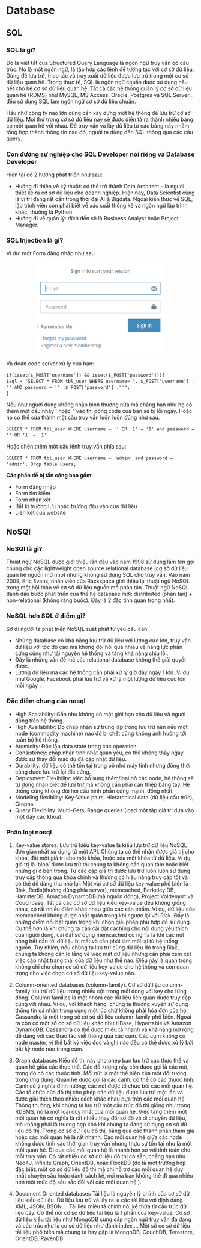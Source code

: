 # Database
## SQL
### SQL là gì?
Đó là viết tắt của Structured Query Language là ngôn ngữ truy vấn có cấu trúc. Nó là một ngôn ngữ, là tập hợp các lệnh để tương tác với cơ sở dữ liệu. Dùng để lưu trữ, thao tác và truy xuất dữ liệu được lưu trữ trong một cơ sở dữ liệu quan hệ. Trong thực tế, SQL là ngôn ngữ chuẩn được sử dụng hầu hết cho hệ cơ sở dữ liệu quan hệ. Tất cả các hệ thống quản lý cơ sở dữ liệu quan hệ (RDMS) như MySQL, MS Access, Oracle, Postgres và SQL Server… đều sử dụng SQL làm ngôn ngữ cơ sở dữ liệu chuẩn.

Hầu như công ty nào lớn cũng cần xây dựng một hệ thống để lưu trữ cơ sở dữ liệu. Mọi thứ trong cơ sở dữ liệu này sẽ được diễn tả ra thành nhiều bảng, có mối quan hệ với nhau. Để truy vấn và lấy dữ liệu từ các bảng này nhằm tổng hợp thành thông tin nào đó, người ta dùng đến SQL thông qua các câu query.
### Con đường sự nghiệp cho SQL Developer nói riêng và Database Developer
Hiện tại có 2 hướng phát triển như sau:

* Hướng đi thiên về kỹ thuật: có thể trở thành Data Architect – là người thiết kế ra cơ sở dữ liệu cho doanh nghiệp. Hiện nay, Data Scientist cũng là vị trí đang rất cần trong thời đại AI & Bigdata. Ngoài kiến thức về SQL, lập trình viên còn phải biết về xác suất thống kê và ngôn ngữ lập trình khác, thường là Python.
* Hướng đi về quản lý: đích đến sẽ là Business Analyst hoặc Project Manager.
### SQL Injection là gì?
Ví dụ: một Form đăng nhập như sau
<p align="center">
    <img alt="Ảnh content" src="./images/sql-injection.png" />
</p>

Và đoạn code server xử lý của bạn:
```
if(isset($_POST['username']) && isset($_POST['password'])){
$sql = "SELECT * FROM tbl_user WHERE username='". $_POST['username'] . "' AND password = '" .$_POST['password'] ."'";
}
```
Nếu như người dùng không nhập bình thường nữa mà chẳng hạn như họ có thêm một dấu nháy ' hoặc " vào thì dòng code của bạn sẽ bị lỗi ngay. Hoặc họ có thể sửa thành một câu truy vấn luôn luôn đúng như sau.
```
SELECT * FROM tbl_user WHERE username = '' OR '1' = '1' and password = '' OR '1' = '1'
```
Hoặc chèn thêm một câu lệnh truy vấn phía sau:
```
SELECT * FROM tbl_user WHERE username = 'admin' and password = 'admin'; Drop table users;
```
**Các phần dễ bị tấn công bao gồm:**
* Form đăng nhập
* Form tìm kiếm
* Form nhận xét
* Bất kì trường lưu hoặc trường đầu vào của dữ liệu
* Liên kết của website

## NoSQl
### NoSQl là gì?
Thuật ngữ NoSQL được giới thiệu lần đầu vào năm 1998 sử dụng làm tên gọi chung cho các lightweight open source relational database (cơ sở dữ liệu quan hệ nguồn mở nhỏ) nhưng không sử dụng SQL cho truy vấn. Vào năm 2009, Eric Evans, nhân viên của Rackspace giới thiệu lại thuật ngữ NoSQL trong một hội thảo về cơ sở dữ liệu nguồn mở phân tán. Thuật ngữ NoSQL đánh dấu bước phát triển của thế hệ database mới: distributed (phân tán) + non-relational (không ràng buộc). Đây là 2 đặc tính quan trọng nhất.

### NoSQL hơn SQL ở điểm gì?
Sở dĩ người ta phát triển NoSQL suất phát từ yêu cầu cần
* Những database có khả năng lưu trữ dữ liệu với lượng cực lớn, truy vấn dữ liệu với tốc độ cao mà không đòi hỏi quá nhiều về năng lực phần cứng cũng như tài nguyên hệ thống và tăng khả năng chịu lỗi.<br>
* Đây là những vấn đề mà các relational database không thể giải quyết được.<br>
* Lượng dữ liệu mà các hệ thống cần phải xử lý giờ đây ngày 1 lớn. Ví dụ như Google, Facebook phải lưu trữ và xử lý một lượng dữ liệu cực lớn mỗi ngày .

### Đặc điểm chung của nosql
* High Scalability: Gần như không có một giới hạn cho dữ liệu và người dùng trên hệ thống.
* High Availability: Do chấp nhận sự trùng lặp trong lưu trữ nên nếu một node (commodity machine) nào đó bị chết cũng không ảnh hưởng tới toàn bộ hệ thống.
* Atomicity: Độc lập data state trong các operation.
* Consistency: chấp nhận tính nhất quán yếu, có thể không thấy ngay được sự thay đổi mặc dù đã cập nhật dữ liệu.
* Durability: dữ liệu có thể tồn tại trong bộ nhớ máy tính nhưng đồng thời cũng được lưu trữ lại đĩa cứng.
* Deployment Flexibility: việc bổ sung thêm/loại bỏ các node, hệ thống sẽ tự động nhận biết để lưu trữ mà không cần phải can thiệp bằng tay. Hệ thống cũng không đòi hỏi cấu hình phần cứng mạnh, đồng nhất.
* Modeling flexibility: Key-Value pairs, Hierarchical data (dữ liệu cấu trúc), Graphs.
* Query Flexibility: Multi-Gets, Range queries (load một tập giá trị dựa vào một dãy các khóa).
### Phân loại nosql
1. Key-value stores. Lưu trữ kiểu key-value là kiểu lưu trữ dữ liệu NoSQL đơn giản nhất sử dụng từ một API. Chúng ta có thể nhận được giá trị cho khóa, đặt một giá trị cho một khóa, hoặc xóa một khóa từ dữ liệu. Ví dụ, giá trị là ‘blob’ được lưu trữ thì chúng ta không cần quan tâm hoặc biết những gì ở bên trong. Từ các cặp giá trị được lưu trữ luôn luôn sử dụng truy cập thông qua khóa chính và thường có hiệu năng truy cập tốt và có thể dễ dàng thu nhỏ lại. Một vài cơ sở dữ liệu key-value phổ biến là Riak, Redis(thường dùng phía server), memcached, Berkeley DB, HamsterDB, Amazon DynamoDB(mã nguồn đóng), Project Voldemort và Couchbase. Tất cả các cơ sở dữ liệu kiểu key-value đều không giống nhau, có rất nhiều điểm khác nhau giữa các sản phẩm. Ví dụ, dữ liệu của memcached không được nhất quán trong khi ngược lại với Riak. Đấy là những điểm nổi bật quan trọng khi chọn giải pháp phù hợp để sử dụng. Cụ thể hơn là khi chúng ta cần cài đặt caching cho nội dung yêu thích của người dùng, cài đặt sử dụng memcached có nghĩa là khi các nút hỏng hết dẫn tới dữ liệu bị mất và cần phải làm mới lại từ hệ thống nguồn. Tuy nhiên, nếu chúng ta lưu trữ cùng dữ liệu đó trong Riak, chúng ta không cần lo lắng về việc mất dữ liệu nhưng cần phải xem xét việc cập nhật trạng thái của dữ liệu như thế nào. Điều này là quan trọng không chỉ cho chọn cơ sở dữ liệu key-value cho hệ thống và còn quan trọng cho việc chọn cơ sở dữ liệu key-value nào.

2. Column-oriented databases (column-family). Cơ sở dữ liệu column-family lưu trữ dữ liệu trong nhiều cột trong mỗi dòng với key cho từng dòng. Column families là một nhóm các dữ liệu liên quan được truy cập cùng với nhau. Ví dụ, với khách hàng, chúng ta thường xuyên sử dụng thông tin cá nhân trong cùng một lúc chứ không phải hóa đơn của họ. Cassandra là một trong số cơ sở dữ liệu column-family phổ biến. Ngoài ra còn có một số cơ sở dữ liệu khác như HBase, Hypertable và Amazon DynamoDB. Cassandra có thể được miêu tả nhanh và khả năng mở rộng dễ dàng với các thao tác viết thông qua các cụm. Các cụm không có node master, vì thế bất kỳ việc đọc và ghi nào đểu có thể được xử lý bởi bất kỳ node nào trong cụm.

3. Graph databases Kiểu đồ thị này cho phép bạn lưu trữ các thực thể và quan hệ giữa các thực thể. Các đối tượng này còn được gọi là các nút, trong đó có các thuộc tính. Mỗi nút là một thể hiện của một đối tượng trong ứng dụng. Quan hệ được gọi là các cạnh, có thể có các thuộc tính. Cạnh có ý nghĩa định hướng; các nút được tổ chức bởi các mối quan hệ. Các tổ chức của đồ thị cho phép các dữ liệu được lưu trữ một lần và được giải thích theo nhiều cách khác nhau dựa trên các mối quan hệ. Thông thường, khi chúng ta lưu trữ một cấu trúc đồ thị giống như trong RDBMS, nó là một loại duy nhất của mối quan hệ. Việc tăng thêm một mối quan hệ có nghĩa là rất nhiều thay đổi sơ đồ và di chuyển dữ liệu, mà không phải là trường hợp khó khi chúng ta đang sử dụng cơ sở dữ liệu đồ thị. Trong cơ sở dữ liệu đồ thị, băng qua các thành phần tham gia hoặc các mối quan hệ là rất nhanh. Các mối quan hệ giữa các node không được tính vào thời gian truy vấn nhưng thực sự tồn tại như là một mối quan hệ. Đi qua các mối quan hệ là nhanh hơn so với tính toán cho mỗi truy vấn. Có rất nhiều cơ sở dữ liệu đồ thị có sẵn, chẳng hạn như Neo4J, Infinite Graph, OrientDB, hoặc FlockDB (đó là một trường hợp đặc biệt: một cơ sở dữ liệu đồ thị mà chỉ hỗ trợ các mối quan hệ duy nhất chuyên sâu hoặc danh sách kề, nơi mà bạn không thể đi qua nhiều hơn một mức độ sâu sắc đối với các mối quan hệ ).

4. Document Oriented databases Tài liệu là nguyên lý chính của cơ sở dữ liệu kiểu dữ liệu. Dữ liệu lưu trữ và lấy ra là các tài liệu với định dạng XML, JSON, BSON,… Tài liệu miêu tả chính nó, kế thừa từ cấu trúc dữ liệu cây. Có thể nói cơ sở dữ liệu tài liệu là 1 phần của key-value. Cơ sở dữ liệu kiểu tài liệu như MongoDB cung cấp ngôn ngữ truy vấn đa dạng và cúc trúc như là cơ sở dữ liệu như đánh index,… Một số cơ sở dữ liệu tài liệu phổ biến mà chúng ta hay gặp là MongoDB, CouchDB, Terastore, OrientDB, RavenDB.
